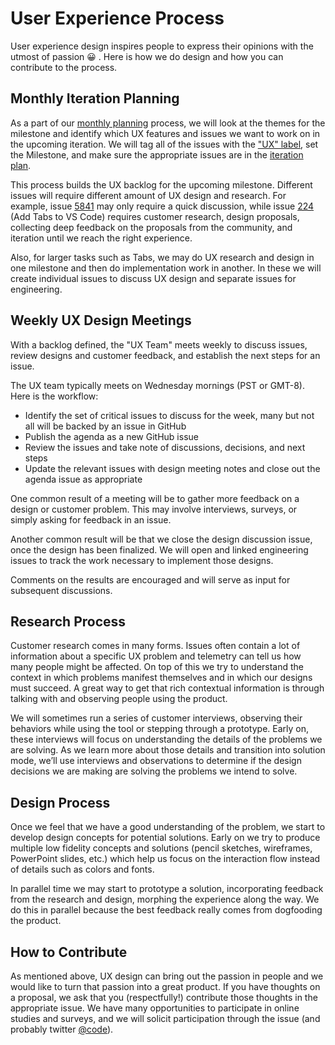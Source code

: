 # User Experience Process

User experience design inspires people to express their opinions with the utmost of passion 😀 . Here is how we do design and how you can contribute to the process.

## Monthly Iteration Planning

As a part of our [monthly planning](Develpment-Process.md) process, we will look at the themes for the milestone and identify which UX features and issues we want to work on in the upcoming iteration. We will tag all of the issues with the ["UX" label](https://github.com/Microsoft/vscode/issues?q=is%3Aopen+is%3Aissue+label%3Aux), set the Milestone, and make sure the appropriate issues are in the [iteration plan](Iteration-Plans.md).

This process builds the UX backlog for the upcoming milestone. Different issues will require different amount of UX design and research. For example, issue [5841](https://github.com/Microsoft/vscode/issues/5841) may only require a quick discussion, while issue [224](https://github.com/Microsoft/vscode/issues/224) (Add Tabs to VS Code) requires customer research, design proposals, collecting deep feedback on the proposals from the community, and iteration until we reach the right experience.

Also, for larger tasks such as Tabs, we may do UX research and design in one milestone and then do implementation work in another. In these we will create individual issues to discuss UX design and separate issues for engineering.

## Weekly UX Design Meetings

With a backlog defined, the "UX Team" meets weekly to discuss issues, review designs and customer feedback, and establish the next steps for an issue.

The UX team typically meets on Wednesday mornings (PST or GMT-8). Here is the workflow:

* Identify the set of critical issues to discuss for the week, many but not all will be backed by an issue in GitHub
* Publish the agenda as a new GitHub issue
* Review the issues and take note of discussions, decisions, and next steps
* Update the relevant issues with design meeting notes and close out the agenda issue as appropriate

One common result of a meeting will be to gather more feedback on a design or customer problem. This may involve interviews, surveys, or simply asking for feedback in an issue.

Another common result will be that we close the design discussion issue, once the design has been finalized. We will open and linked engineering issues to track the work necessary to implement those designs.

Comments on the results are encouraged and will serve as input for subsequent discussions.

## Research Process

Customer research comes in many forms. Issues often contain a lot of information about a specific UX problem and telemetry can tell us how many people might be affected. On top of this we try to understand the context in which problems manifest themselves and in which our designs must succeed. A great way to get that rich contextual information is through talking with and observing people using the product.

We will sometimes run a series of customer interviews, observing their behaviors while using the tool or stepping through a prototype. Early on, these interviews will focus on understanding the details of the problems we are solving. As we learn more about those details and transition into solution mode, we’ll use interviews and observations to determine if the design decisions we are making are solving the problems we intend to solve.

## Design Process

Once we feel that we have a good understanding of the problem, we start to develop design concepts for potential solutions. Early on we try to produce multiple low fidelity concepts and solutions (pencil sketches, wireframes, PowerPoint slides, etc.) which help us focus on the interaction flow instead of details such as colors and fonts.

In parallel time we may start to prototype a solution, incorporating feedback from the research and design, morphing the experience along the way. We do this in parallel because the best feedback really comes from dogfooding the product.

## How to Contribute

As mentioned above, UX design can bring out the passion in people and we would like to turn that passion into a great product. If you have thoughts on a proposal, we ask that you (respectfully!) contribute those thoughts in the appropriate issue. We have many opportunities to participate in online studies and surveys, and we will solicit participation through the issue (and probably twitter [@code](https://www.twitter.com/code)).
